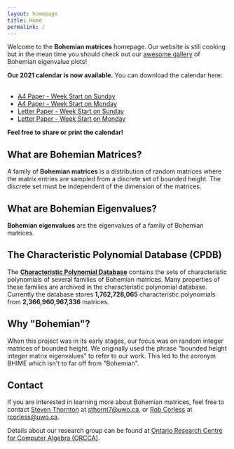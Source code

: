 ```yaml
---
layout: homepage
title: Home
permalink: /
---
```


Welcome to the __Bohemian matrices__ homepage. Our website is still cooking but in the mean time you should check out our <a href="{{ '/gallery' | prepend: site.baseurl | prepend: site.url }}">awesome gallery</a> of Bohemian eigenvalue plots!

<div class="alert">
<b>Our 2021 calendar is now available.</b> You can download the calendar here:
<br><br>

<ul>
<li><a href="http://assets.bohemianmatrices.com/calendar/2021_Bohemian_Wall_CalendarA4Sunday.pdf" target="_blank">A4 Paper - Week Start on Sunday</a></li>
<li><a href="http://assets.bohemianmatrices.com/calendar/2021_Bohemian_Wall_CalendarA4Monday.pdf" target="_blank">A4 Paper - Week Start on Monday</a></li>
<li><a href="http://assets.bohemianmatrices.com/calendar/2021_Bohemian_Wall_CalendarLetterSunday.pdf" target="_blank">Letter Paper - Week Start on Sunday</a></li>
<li><a href="http://assets.bohemianmatrices.com/calendar/2021_Bohemian_Wall_CalendarLetterMonday.pdf" target="_blank">Letter Paper - Week Start on Monday</a></li>
</ul>
<b>Feel free to share or print the calendar!</b>
</div>

## What are Bohemian Matrices?
A family of __Bohemian matrices__ is a distribution of random matrices where the matrix entries are sampled from a discrete set of bounded height. The discrete set must be independent of the dimension of the matrices.

## What are Bohemian Eigenvalues?
__Bohemian eigenvalues__ are the eigenvalues of a family of Bohemian matrices.

## The Characteristic Polynomial Database (CPDB)
The [__Characteristic Polynomial Database__](cpdb) contains the sets of characteristic polynomials of several families of Bohemian matrices. Many properties of these families are archived in the characteristic polynomial database. Currently the database stores __1,762,728,065__ characteristic polynomials from __2,366,960,967,336__ matrices.

## Why "Bohemian"?
When this project was in its early stages, our focus was on random integer matrices of bounded height. We originally used the phrase "bounded height integer matrix eigenvalues" to refer to our work. This led to the acronym BHIME which isn't to far off from "Bohemian".

## Contact
If you are interested in learning more about Bohemian matrices, feel free to contact <a href="http://steventhornton.ca" target="_blank">Steven Thornton</a> at <a href="mailto:sthornt7@uwo.ca">sthornt7@uwo.ca</a>, or <a href="http://www.apmaths.uwo.ca/~rcorless/" target="_blank">Rob Corless</a> at <a href="mailto:rcorless@uwo.ca">rcorless@uwo.ca</a>.

Details about our research group can be found at <a href="http://www.orcca.on.ca/" target="_blank">Ontario Research Centre for Computer Algebra (ORCCA)</a>.
